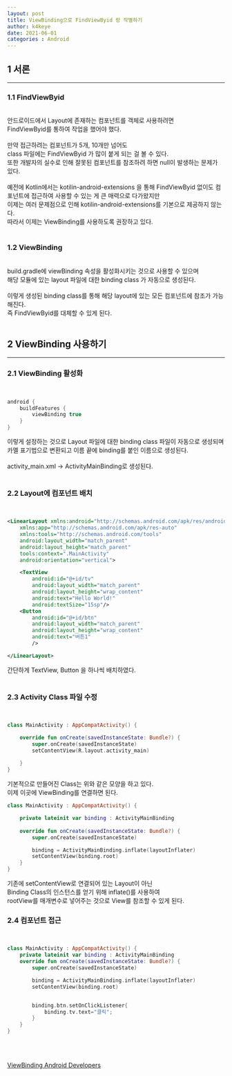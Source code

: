 ```yaml
---
layout: post
title: ViewBinding으로 FindViewByid 랑 작별하기
author: k4keye
date: 2021-06-01
categories : Android
---
```


## 1 서론
___
### **1.1 FindViewByid**
<br/>
안드로이드에서 Layout에 존재하는 컴포넌트를 객체로 사용하려면<br/>
FindViewByid를 통하여 작업을 했어야 했다.<br/>
<br/>
만약 접근하려는 컴포넌트가 5개, 10개만 넘어도<br/>
class 파일에는 FindViewByid 가 많이 붙게 되는 걸 볼 수 있다.<br/>
또한 개발자의 실수로 인해 잘못된 컴포넌트를 참조하려 하면 null이 발생하는 문제가 있다.<br/>
<br/>
예전에 Kotlin에서는 kotilin-android-extensions 을 통해 FindViewByid 없이도 컴포넌트에 접근하여 사용할 수 있는 게 큰 매력으로 다가왔지만 <br/>
이제는 여러 문제점으로 인해 kotilin-android-extensions를 기본으로 제공하지 않는다.<br/>
따라서 이제는 ViewBinding를 사용하도록 권장하고 있다.<br/><br/>


### **1.2 ViewBinding**
<br/>
build.gradle에 viewBinding 속성을 활성화시키는 것으로 사용할 수 있으며<br/>
해당 모듈에 있는 layout 파일에 대한 binding class 가 자동으로 생성된다.<br/>
<br/>
이렇게 생성된  binding class를 통해 해당 layout에 있는 모든 컴포넌트에 참조가 가능해진다.<br/>
즉 FindViewByid를 대체할 수 있게 된다.<br/><br/>

## 2 ViewBinding 사용하기
___
### **2.1 ViewBinding 활성화**
<br/>

```gradle
android {
    buildFeatures {
        viewBinding true
    }
}
```
이렇게 설정하는 것으로 Layout 파일에 대한 binding class 파일이 자동으로 생성되며<br/>
카멜 표기법으로 변환되고 이름 끝에 binding를 붙인 이름으로 생성된다.<br/>
<br/>
activity_main.xml -> ActivityMainBinding로 생성된다.<br/><br/>


### **2.2 Layout에 컴포넌트 배치**
<br/>

```xml
<LinearLayout xmlns:android="http://schemas.android.com/apk/res/android"
    xmlns:app="http://schemas.android.com/apk/res-auto"
    xmlns:tools="http://schemas.android.com/tools"
    android:layout_width="match_parent"
    android:layout_height="match_parent"
    tools:context=".MainActivity"
    android:orientation="vertical">

    <TextView
        android:id="@+id/tv"
        android:layout_width="match_parent"
        android:layout_height="wrap_content"
        android:text="Hello World!"
        android:textSize="15sp"/>
    <Button
        android:id="@+id/btn"
        android:layout_width="match_parent"
        android:layout_height="wrap_content"
        android:text="버튼1"
        />

</LinearLayout>
```
간단하게 TextView, Button 을 하나씩 배치하였다.<br/><br/>


### **2.3 Activity Class 파일 수정**
<br/>

```kotlin
class MainActivity : AppCompatActivity() {

    override fun onCreate(savedInstanceState: Bundle?) {
        super.onCreate(savedInstanceState)
        setContentView(R.layout.activity_main)
        
    }
}
```
기본적으로 만들어진 Class는 위와 같은 모양을 하고 있다.<br/>
이제 이곳에 ViewBinding를 연결하면 된다.<br/>

```kotlin
class MainActivity : AppCompatActivity() {

    private lateinit var binding : ActivityMainBinding
	
    override fun onCreate(savedInstanceState: Bundle?) {
        super.onCreate(savedInstanceState)

        binding = ActivityMainBinding.inflate(layoutInflater)
        setContentView(binding.root)
	}
}
```
기존에 setContentView로 연결되어 있는 Layout이  아닌<br/>
Binding Class의 인스턴스를 얻기 위해 inflate()를 사용하여 <br/>
rootView를 매개변수로 넣어주는 것으로 View를 참조할 수 있게 된다.<br/>


### **2.4 컴포넌트 접근**
<br/>

```kotlin
class MainActivity : AppCompatActivity() {
    private lateinit var binding : ActivityMainBinding
    override fun onCreate(savedInstanceState: Bundle?) {
        super.onCreate(savedInstanceState)

        binding = ActivityMainBinding.inflate(layoutInflater)
        setContentView(binding.root)


        binding.btn.setOnClickListener{
            binding.tv.text="클릭";
        }
	}
}
```
<br/><br/>

[ViewBinding Android Developers ](https://developer.android.com/topic/libraries/view-binding)
